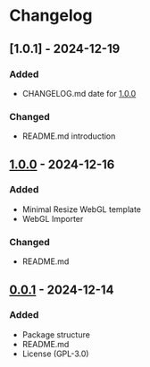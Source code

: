 # Changelog

## [1.0.1] - 2024-12-19

### Added

- CHANGELOG.md date for [1.0.0](#100---2024-12-16)

### Changed

- README.md introduction

## [1.0.0] - 2024-12-16

### Added

- Minimal Resize WebGL template
- WebGL Importer

### Changed

- README.md

## [0.0.1] - 2024-12-14

### Added

- Package structure
- README.md
- License (GPL-3.0)

[Unreleased]: https://github.com/lajawi/unity-webgl-templates/compare/v0.0.1...HEAD
[1.0.0]: https://github.com/lajawi/unity-webgl-templates/compare/v0.0.1...v1.0.0
[0.0.1]: https://github.com/lajawi/unity-webgl-templates/releases/tag/v0.0.1
